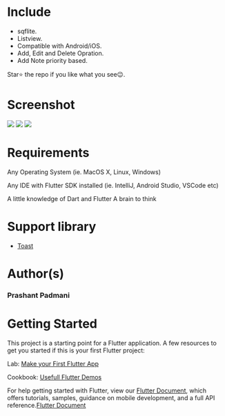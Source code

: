 # Include 
- sqflite. 
- Listview. 
- Compatible with Android/iOS.
- Add, Edit and Delete Opration.
- Add Note priority based.


Star⭐ the repo if you like what you see😉.

# Screenshot
<img src="https://github.com/Prashant09mca/flutter_simple_note/blob/master/s1.png"/>
<img src="https://github.com/Prashant09mca/flutter_simple_note/blob/master/s2.png"/>
<img src="https://github.com/Prashant09mca/flutter_simple_note/blob/master/s3.png"/>


# Requirements
Any Operating System (ie. MacOS X, Linux, Windows)<p>
Any IDE with Flutter SDK installed (ie. IntelliJ, Android Studio, VSCode etc)<p>
A little knowledge of Dart and Flutter
A brain to think

# Support library 
- <a href="https://pub.dev/packages/toast">Toast</a>

# Author(s)
 <h3>Prashant Padmani</h3>

# Getting Started
This project is a starting point for a Flutter application.
A few resources to get you started if this is your first Flutter project:

Lab: <a href="https://flutter.dev/docs/get-started/codelab">Make your First Flutter App</a><p>
Cookbook: <a href="https://flutter.dev/docs/cookbook">Usefull Flutter Demos</a>

For help getting started with Flutter, view our <a href="https://flutter.dev/docs">Flutter Document</a>, which offers tutorials, samples, guidance on mobile development, and a full API reference.<a href="https://flutter.dev/docs">Flutter Document</a>
